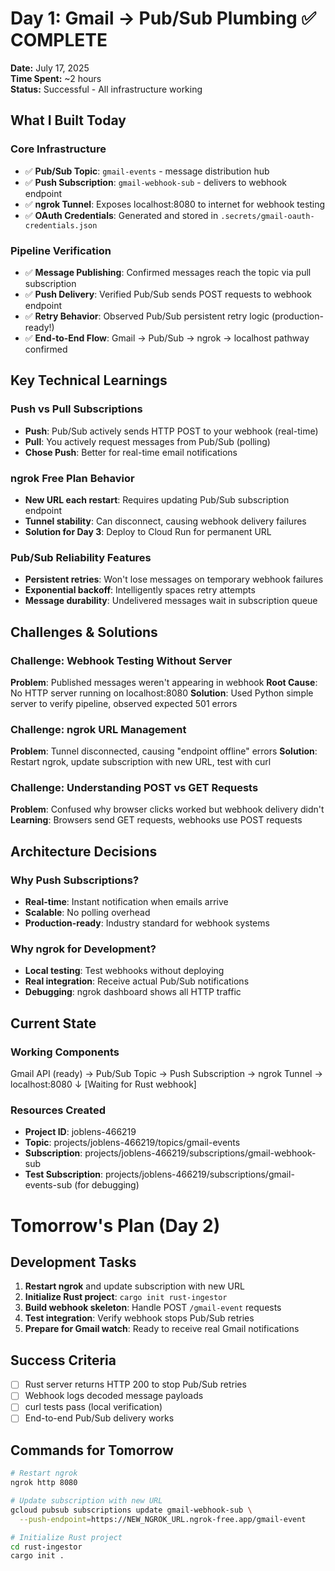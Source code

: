 # Day 1: Gmail → Pub/Sub Plumbing ✅ COMPLETE

**Date:** July 17, 2025  
**Time Spent:** ~2 hours  
**Status:** Successful - All infrastructure working

## What I Built Today

### Core Infrastructure
- ✅ **Pub/Sub Topic**: `gmail-events` - message distribution hub
- ✅ **Push Subscription**: `gmail-webhook-sub` - delivers to webhook endpoint
- ✅ **ngrok Tunnel**: Exposes localhost:8080 to internet for webhook testing
- ✅ **OAuth Credentials**: Generated and stored in `.secrets/gmail-oauth-credentials.json`

### Pipeline Verification
- ✅ **Message Publishing**: Confirmed messages reach the topic via pull subscription
- ✅ **Push Delivery**: Verified Pub/Sub sends POST requests to webhook endpoint
- ✅ **Retry Behavior**: Observed Pub/Sub persistent retry logic (production-ready!)
- ✅ **End-to-End Flow**: Gmail → Pub/Sub → ngrok → localhost pathway confirmed

## Key Technical Learnings

### Push vs Pull Subscriptions
- **Push**: Pub/Sub actively sends HTTP POST to your webhook (real-time)
- **Pull**: You actively request messages from Pub/Sub (polling)
- **Chose Push**: Better for real-time email notifications

### ngrok Free Plan Behavior
- **New URL each restart**: Requires updating Pub/Sub subscription endpoint
- **Tunnel stability**: Can disconnect, causing webhook delivery failures
- **Solution for Day 3**: Deploy to Cloud Run for permanent URL

### Pub/Sub Reliability Features
- **Persistent retries**: Won't lose messages on temporary webhook failures
- **Exponential backoff**: Intelligently spaces retry attempts
- **Message durability**: Undelivered messages wait in subscription queue

## Challenges & Solutions

### Challenge: Webhook Testing Without Server
**Problem**: Published messages weren't appearing in webhook
**Root Cause**: No HTTP server running on localhost:8080
**Solution**: Used Python simple server to verify pipeline, observed expected 501 errors

### Challenge: ngrok URL Management
**Problem**: Tunnel disconnected, causing "endpoint offline" errors
**Solution**: Restart ngrok, update subscription with new URL, test with curl

### Challenge: Understanding POST vs GET Requests
**Problem**: Confused why browser clicks worked but webhook delivery didn't
**Learning**: Browsers send GET requests, webhooks use POST requests

## Architecture Decisions

### Why Push Subscriptions?
- **Real-time**: Instant notification when emails arrive
- **Scalable**: No polling overhead
- **Production-ready**: Industry standard for webhook systems

### Why ngrok for Development?
- **Local testing**: Test webhooks without deploying
- **Real integration**: Receive actual Pub/Sub notifications
- **Debugging**: ngrok dashboard shows all HTTP traffic

## Current State

### Working Components

Gmail API (ready) → Pub/Sub Topic → Push Subscription → ngrok Tunnel → localhost:8080
↓
[Waiting for Rust webhook]

### Resources Created
- **Project ID**: joblens-466219
- **Topic**: projects/joblens-466219/topics/gmail-events
- **Subscription**: projects/joblens-466219/subscriptions/gmail-webhook-sub
- **Test Subscription**: projects/joblens-466219/subscriptions/gmail-events-sub (for debugging)

# Tomorrow's Plan (Day 2)

## Development Tasks
1. **Restart ngrok** and update subscription with new URL
2. **Initialize Rust project**: `cargo init rust-ingestor`
3. **Build webhook skeleton**: Handle POST `/gmail-event` requests
4. **Test integration**: Verify webhook stops Pub/Sub retries
5. **Prepare for Gmail watch**: Ready to receive real Gmail notifications

## Success Criteria
- [ ] Rust server returns HTTP 200 to stop Pub/Sub retries
- [ ] Webhook logs decoded message payloads
- [ ] curl tests pass (local verification)
- [ ] End-to-end Pub/Sub delivery works

## Commands for Tomorrow

```bash
# Restart ngrok
ngrok http 8080

# Update subscription with new URL
gcloud pubsub subscriptions update gmail-webhook-sub \
  --push-endpoint=https://NEW_NGROK_URL.ngrok-free.app/gmail-event

# Initialize Rust project
cd rust-ingestor
cargo init .
